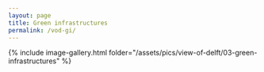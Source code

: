 ```yaml
---
layout: page
title: Green infrastructures
permalink: /vod-gi/
---
```


<!--create a image gallery by folder-->
{% include image-gallery.html folder="/assets/pics/view-of-delft/03-green-infrastructures" %}

<!--script and css for lightbox to create a slide view of images-->
<script type="text/javascript" src="/js/lightbox.js"></script>
<link rel="stylesheet" href="/css/lightbox.css">